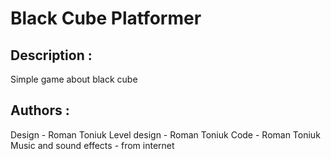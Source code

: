 # Black Cube Platformer

## Description :
Simple game about black cube

## Authors :
Design - Roman Toniuk
Level design - Roman Toniuk
Code - Roman Toniuk
Music and sound effects - from internet
